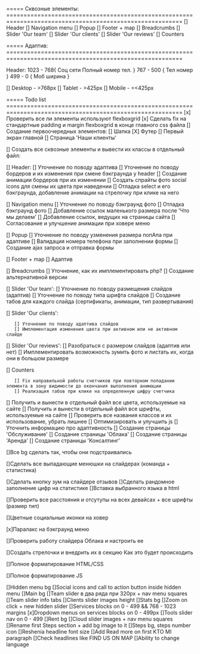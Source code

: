===== Сквозные элементы: =========================================================================================================
[] Header
[] Navigation menu
[] Popup
[] Footer + map
[] Breadcrumbs
[] Slider 'Our team'
[] Slider 'Our clients'
[] Slider 'Our reviews'
[] Counters


===== Адаптив: =========================================================================================================

Header:
1023 - 768{
Соц сети
Полный номер тел.
}
767 - 500 {
Тел номер
}
499 - 0 {
Моб ширина
}
<!-- =================================================================================== -->

[] Desktop - >768px
[] Tablet - >425px
[] Mobile - =<425px


===== Todo list =========================================================================================================
[x] Проверить все ли элементы используют flexboxgrid
[x] Сделать fix на стандартные padding и margin flexboxgrid в конце главного css файла
[] Создание первоочередных элементов:
   [] Шапка
   [X] Футер
   [] Первый экран главной
   [] Страница 'Наши клиенты'

[] Создать все сквозные элементы и вывести их классы в отдельный файл:

   [] Header:
       [] Уточнение по поводу адаптива
       [] Уточнение по поводу бордеров и их изменения при смене бэкграунда у header
       [] Создание анимации бордеров при их изменении
       [] Создать спрайты фото social icons для смены их цвета при наведении
       [] Отладка select и его бэкграунда, добавление анимации на стрелочку при клике на него

   [] Navigation menu
       [] Уточнение по поводу бэкграунд фото
       [] Отладка бэкграунд фото
       [] Добавление ссылок маленького размера после 'Что мы делаем'
       [] Добавление ссылок, ведущих на страницы сайта
       [] Согласование и улучшение анимации при ховере меню

   [] Popup
       [] Уточнение по поводу узменения размера попАпа при адаптиве
       [] Валидация номера телефона при заполнении формы
       [] Создание ajax запроса и отправка формы

   [] Footer + map
       [] Адаптив

   [] Breadcrumbs
       [] Уточнение, как их имплементировать php?
       [] Создание альтернативной версии

   [] Slider 'Our team':
       [] Уточнение по поводу размещения слайдов (адаптив)
       [] Уточнение по поводу типа шрифта слайдов
       [] Создание табов для каждого слайда (сертификаты, анимации, тип развертывания)

   [] Slider 'Our clients':

       [] Уточнение по поводу адаптива слайдов
       [] Имплементация изменения цвета при активном или не активном слайде

   [] Slider 'Our reviews':
       [] Разобраться с размером слайдов (адаптив или нет)
       [] Имплементировать возможность зумить фото и листать их, когда они в большом размере

   [] Counters

       [] Fix направильной работы счетчиков при повторном попадании элемента в зону видимости до окончания выполнения анимации
       [] Реализация табов при клике на определенную цифру счетчика

[] Получить и вынести в отдельный файл все цвета, используемые на сайте
[] Получить и вынести в отдельный файл все шрифты, используемые на сайте
[] Проверить все названия классов и их использование, убрать лишнее
[] Оптимизировать и улучшить js
[] Уточнить информацию про адаптивность
[] Создание страницы 'Обслуживание'
[] Создание страницы 'Облака'
[] Создание страницы 'Аренда'
[] Создание страницы 'Консалтинг'



<!-- TODO -->
[]Все bg сделать так, чтобы они подстраивались





[]Сделать все выпадающие менюшки на слайдерах (команда + статистика)


[]Сделать кнопку зум на слайдере отзывов
[]Сделать рандомное заполнение цифр на статистике
[]Вставка выбранного языка в html





[]Проверить все расстояния и отсутупы на всех девайсах + все шрифты (размер тип)


[]Цветные социальные иконки на ховер


[x]Паралакс на бэкграунд меню


[]Проверить работу слайдера Облака и настроить ее


[]Создать стрелочки и внедрить их в секцию Как это будет происходить


[]Полное форматирование HTML/CSS


[]Полное форматирование JS








<!-- NEW TODO ======================================== -->
[]Hidden menu bg
[]Social icons and call to action button inside hidden menu
[]Main bg
[]Team slider в два ряда при 320px + nav menu squares
[]Team slider info tabs
[]Clients slider images height
[]Stats bg
[]Zoom on click + new hidden slider
[]Services blocks on 0 - 499 && 768 - 1023 margins
[x]Dropdown menus on services blocks on 0 - 499px
[]Tools slider nav on 0 - 499
[]Rent bg
[]Cloud slider images + nav menu squares
[]Rename first Steps section + add bg image to it
[]Steps bg, steps number icon
[]Reshenia headline font size
[]Add Read more on first KTO MI paragraph
[]Check headlines like FIND US ON MAP
[]Ability to change language
